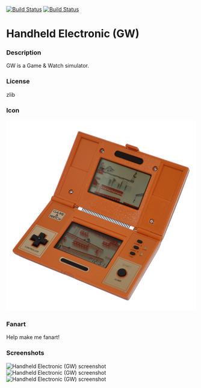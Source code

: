 [![Build Status](https://travis-ci.org/kodi-game/game.libretro.gw.svg?branch=master)](https://travis-ci.org/kodi-game/game.libretro.gw)
[![Build Status](https://ci.appveyor.com/api/projects/status/github/kodi-game/game.libretro.gw?svg=true)](https://ci.appveyor.com/project/kodi-game/game-libretro-gw)

# Handheld Electronic (GW)

### Description

GW is a Game & Watch simulator.

### License

zlib

### Icon

![Handheld Electronic (GW) icon](game.libretro.gw/resources/icon.png)

### Fanart

Help make me fanart!

### Screenshots

![Handheld Electronic (GW) screenshot](game.libretro.gw/resources/screenshot-01.jpg)
![Handheld Electronic (GW) screenshot](game.libretro.gw/resources/screenshot-02.jpg)
![Handheld Electronic (GW) screenshot](game.libretro.gw/resources/screenshot-03.jpg)
